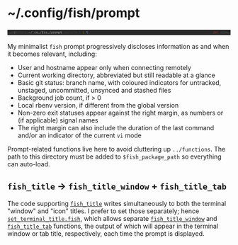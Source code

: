 # ~/.config/fish/prompt

![Screenshot]

My minimalist `fish` prompt progressively discloses information as and when it
becomes relevant, including:

* User and hostname appear only when connecting remotely
* Current working directory, abbreviated but still readable at a glance
* Basic git status: branch name, with coloured indicators for untracked,
  unstaged, uncommitted, unsynced and stashed files
* Background job count, if > 0
* Local rbenv version, if different from the global version
* Non-zero exit statuses appear against the right margin, as numbers or (if
  applicable) signal names
* The right margin can also include the duration of the last command and/or an
  indicator of the current `vi` mode

Prompt-related functions live here to avoid cluttering up `../functions`. The
path to this directory must be added to `$fish_package_path` so everything can
auto-load.

[Screenshot]: https://raw.githubusercontent.com/zgracem/dotconfig/master/fish/prompt/prompt.png

## `fish_title` → `fish_title_window` + `fish_title_tab`

The code supporting [`fish_title`][1] writes simultaneously to both the terminal
"window" and "icon" titles. I prefer to set those separately; hence
[`set_terminal_title.fish`][2], which allows separate [`fish_title_window`][3]
and [`fish_title_tab`][4] functions, the output of which will appear in the
terminal window or tab title, respectively, each time the prompt is displayed.

[1]: https://fishshell.com/docs/current/cmds/fish_title.html
[2]: https://github.com/zgracem/dotconfig/blob/main/fish/prompt/functions/set_terminal_title.fish
[3]: https://github.com/zgracem/dotconfig/blob/main/fish/prompt/functions/fish_title_window.fish
[4]: https://github.com/zgracem/dotconfig/blob/main/fish/prompt/functions/fish_title_tab.fish
